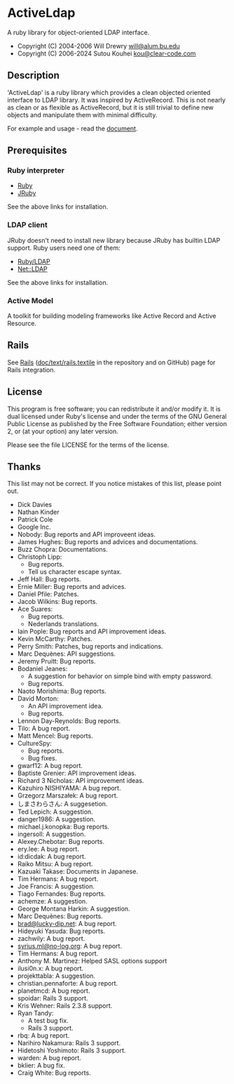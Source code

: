 # ActiveLdap

A ruby library for object-oriented LDAP interface.

* Copyright (C) 2004-2006 Will Drewry <will@alum.bu.edu>
* Copyright (C) 2006-2024 Sutou Kouhei <kou@clear-code.com>

## Description

'ActiveLdap' is a ruby library which provides a clean
objected oriented interface to LDAP library.  It was
inspired by ActiveRecord. This is not nearly as clean or as
flexible as ActiveRecord, but it is still trivial to define
new objects and manipulate them with minimal difficulty.

For example and usage - read the
[document](https://activeldap.github.io/).

## Prerequisites

### Ruby interpreter

  * [Ruby](https://www.ruby-lang.org)
  * [JRuby](https://www.jruby.org/)

See the above links for installation.

### LDAP client

JRuby doesn't need to install new library because JRuby has builtin
LDAP support. Ruby users need one of them:

* [Ruby/LDAP](https://rubygems.org/gems/ruby-ldap)
* [Net::LDAP](https://rubygems.org/gems/net-ldap)

See the above links for installation.

### Active Model

A toolkit for building modeling frameworks like Active Record and
Active Resource.

## Rails

See [Rails](file.rails.html)
([doc/text/rails.textile](doc/text/rails.md) in the repository and on
GitHub) page for Rails integration.

## License

This program is free software; you can redistribute it and/or modify it.  It is
dual licensed under Ruby's license and under the terms of the GNU General
Public License as published by the Free Software Foundation; either version 2,
or (at your option) any later version.

Please see the file LICENSE for the terms of the license.

## Thanks

This list may not be correct. If you notice mistakes of this
list, please point out.

* Dick Davies
* Nathan Kinder
* Patrick Cole
* Google Inc.
* Nobody: Bug reports and API improveent ideas.
* James Hughes: Bug reports and advices and documentations.
* Buzz Chopra: Documentations.
* Christoph Lipp:
  * Bug reports.
  * Tell us character escape syntax.
* Jeff Hall: Bug reports.
* Ernie Miller: Bug reports and advices.
* Daniel Pfile: Patches.
* Jacob Wilkins: Bug reports.
* Ace Suares:
  * Bug reports.
  * Nederlands translations.
* Iain Pople: Bug reports and API improvement ideas.
* Kevin McCarthy: Patches.
* Perry Smith: Patches, bug reports and indications.
* Marc Dequènes: API suggestions.
* Jeremy Pruitt: Bug reports.
* Bodaniel Jeanes:
  * A suggestion for behavior on simple bind with empty password.
  * Bug reports.
* Naoto Morishima: Bug reports.
* David Morton:
  * An API improvement idea.
  * Bug reports.
* Lennon Day-Reynolds: Bug reports.
* Tilo: A bug report.
* Matt Mencel: Bug reports.
* CultureSpy:
  * Bug reports.
  * Bug fixes.
* gwarf12: A bug report.
* Baptiste Grenier: API improvement ideas.
* Richard 3 Nicholas: API improvement ideas.
* Kazuhiro NISHIYAMA: A bug report.
* Grzegorz Marszałek: A bug report.
* しまさわらさん: A suggesetion.
* Ted Lepich: A suggestion.
* danger1986: A suggestion.
* michael.j.konopka: Bug reports.
* ingersoll: A suggestion.
* Alexey.Chebotar: Bug reports.
* ery.lee: A bug report.
* id:dicdak: A bug report.
* Raiko Mitsu: A bug report.
* Kazuaki Takase: Documents in Japanese.
* Tim Hermans: A bug report.
* Joe Francis: A suggestion.
* Tiago Fernandes: Bug reports.
* achemze: A suggestion.
* George Montana Harkin: A suggestion.
* Marc Dequènes: Bug reports.
* brad@lucky-dip.net: A bug report.
* Hideyuki Yasuda: Bug reports.
* zachwily: A bug report.
* syrius.ml@no-log.org: A bug report.
* Tim Hermans: A bug report.
* Anthony M. Martinez: Helped SASL options support
* ilusi0n.x: A bug report.
* projekttabla: A suggestion.
* christian.pennaforte: A bug report.
* planetmcd: A bug report.
* spoidar: Rails 3 support.
* Kris Wehner: Rails 2.3.8 support.
* Ryan Tandy:
  * A test bug fix.
  * Rails 3 support.
* rbq: A bug report.
* Narihiro Nakamura: Rails 3 support.
* Hidetoshi Yoshimoto: Rails 3 support.
* warden: A bug report.
* bklier: A bug fix.
* Craig White: Bug reports.
